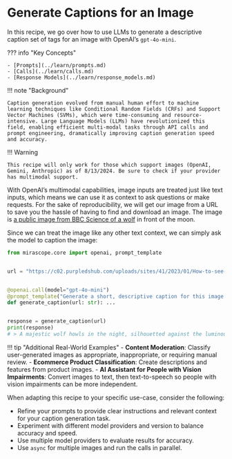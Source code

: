 # Generate Captions for an Image

In this recipe, we go over how to use LLMs to generate a descriptive caption set of tags for an image with OpenAI’s `gpt-4o-mini`.

??? info "Key Concepts"

    - [Prompts](../learn/prompts.md)
    - [Calls](../learn/calls.md)
    - [Response Models](../learn/response_models.md)

!!! note "Background"

    Caption generation evolved from manual human effort to machine learning techniques like Conditional Random Fields (CRFs) and Support Vector Machines (SVMs), which were time-consuming and resource-intensive. Large Language Models (LLMs) have revolutionized this field, enabling efficient multi-modal tasks through API calls and prompt engineering, dramatically improving caption generation speed and accuracy.

!!! Warning

    This recipe will only work for those which support images (OpenAI, Gemini, Anthropic) as of 8/13/2024. Be sure to check if your provider has multimodal support.

With OpenAI’s multimodal capabilities, image inputs are treated just like text inputs, which means we can use it as context to ask questions or make requests. For the sake of reproducibility, we will get our image from a URL to save you the hassle of having to find and download an image. The image is [a public image from BBC Science of a wolf](https://c02.purpledshub.com/uploads/sites/41/2023/01/How-to-see-the-Wolf-Moon-in-2023--4bb6bb7.jpg?w=1880&webp=1) in front of the moon.

Since we can treat the image like any other text context, we can simply ask the model to caption the image:

```python
from mirascope.core import openai, prompt_template


url = "https://c02.purpledshub.com/uploads/sites/41/2023/01/How-to-see-the-Wolf-Moon-in-2023--4bb6bb7.jpg?w=940&webp=1"


@openai.call(model="gpt-4o-mini")
@prompt_template("Generate a short, descriptive caption for this image: {url:image}")
def generate_caption(url: str): ...


response = generate_caption(url)
print(response)
# > A majestic wolf howls in the night, silhouetted against the luminous full moon, creating a hauntingly beautiful scene that captures the spirit of the wild.
```

!!! tip "Additional Real-World Examples"
    - **Content Moderation**: Classify user-generated images as appropriate, inappropriate, or requiring manual review.
    - **Ecommerce Product Classification**: Create descriptions and features from product images.
    - **AI Assistant for People with Vision Impairments**: Convert images to text, then text-to-speech so people with vision impairments can be more independent.

When adapting this recipe to your specific use-case, consider the following:

- Refine your prompts to provide clear instructions and relevant context for your caption generation task.
- Experiment with different model providers and version to balance accuracy and speed.
- Use multiple model providers to evaluate results for accuracy.
- Use `async` for multiple images and run the calls in parallel.
